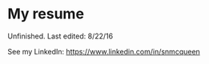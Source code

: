 My resume
=========

Unfinished. Last edited: 8/22/16

See my LinkedIn: https://www.linkedin.com/in/snmcqueen

